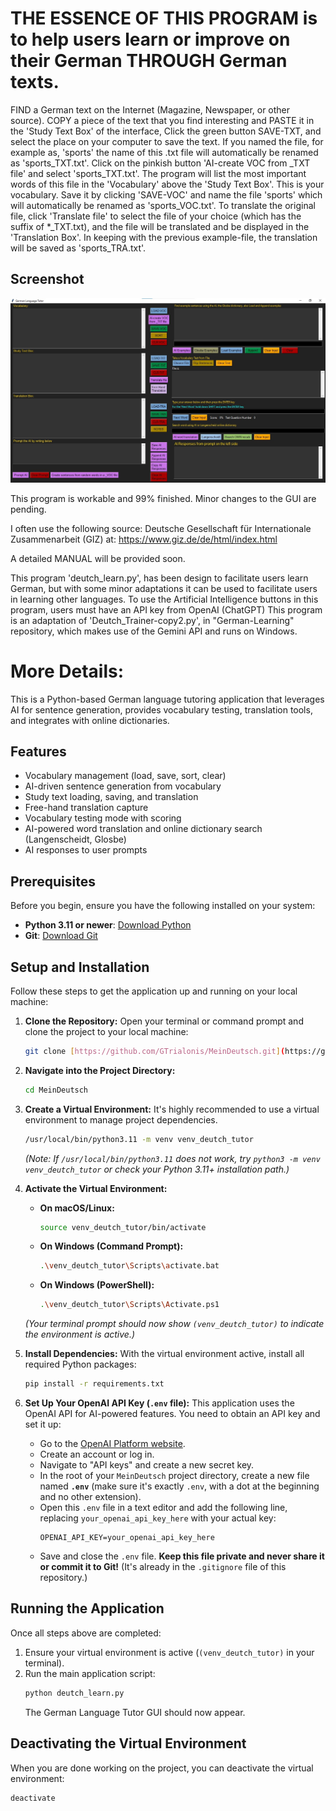 # THE ESSENCE OF THIS PROGRAM is to help users learn or improve on their German THROUGH German texts.
FIND a German text on the Internet (Magazine, Newspaper, or other source). COPY a piece of the text that you find interesting and PASTE it in the 'Study Text Box' of the interface, Click the green button SAVE-TXT, and select the place on your computer to save the text. If you named the file, for example as, 'sports' the name of this .txt file will automatically be renamed as 'sports_TXT.txt'. Click on the pinkish button 'AI-create VOC from _TXT file' and select 'sports_TXT.txt'. The program will list the most important words of this file in the 'Vocabulary' above the 'Study Text Box'. This is your vocabulary. Save it by clicking 'SAVE-VOC' and name the file 'sports' which will automatically be renamed as 'sports_VOC.txt'. To translate the original file, click 'Translate file' to select the file of your choice (which has the suffix of *_TXT.txt), and the file will be translated and be displayed in the 'Translation Box'. In keeping with the previous example-file, the translation will be saved as 'sports_TRA.txt'.

## Screenshot
![Image of the Graphical User Interface of the program](images/German-Tutor-GUI.jpg)

This program is workable and 99% finished. Minor changes to the GUI are pending.

I often use the following source: Deutsche Gesellschaft für Internationale Zusammenarbeit (GIZ) at:
https://www.giz.de/de/html/index.html

A detailed MANUAL will be provided soon.

This program 'deutch_learn.py', has been design to facilitate users learn German, but with some minor adaptations it can be used to facilitate users in learning other languages.
To use the Artificial Intelligence buttons in this program, users must have an API key from OpenAI (ChatGPT)
This program is an adaptation of 'Deutch_Trainer-copy2.py', in "German-Learning" repository, which makes use of the Gemini API and runs on Windows.

# More Details:

This is a Python-based German language tutoring application that leverages AI for sentence generation, provides vocabulary testing, translation tools, and integrates with online dictionaries.

## Features

- Vocabulary management (load, save, sort, clear)
- AI-driven sentence generation from vocabulary
- Study text loading, saving, and translation
- Free-hand translation capture
- Vocabulary testing mode with scoring
- AI-powered word translation and online dictionary search (Langenscheidt, Glosbe)
- AI responses to user prompts

## Prerequisites

Before you begin, ensure you have the following installed on your system:

-   **Python 3.11 or newer**: [Download Python](https://www.python.org/downloads/)
-   **Git**: [Download Git](https://git-scm.com/downloads)

## Setup and Installation

Follow these steps to get the application up and running on your local machine:

1.  **Clone the Repository:**
    Open your terminal or command prompt and clone the project to your local machine:
    ```bash
    git clone [https://github.com/GTrialonis/MeinDeutsch.git](https://github.com/GTrialonis/MeinDeutsch.git)
    ```

2.  **Navigate into the Project Directory:**
    ```bash
    cd MeinDeutsch
    ```

3.  **Create a Virtual Environment:**
    It's highly recommended to use a virtual environment to manage project dependencies.
    ```bash
    /usr/local/bin/python3.11 -m venv venv_deutch_tutor
    ```
    *(Note: If `/usr/local/bin/python3.11` does not work, try `python3 -m venv venv_deutch_tutor` or check your Python 3.11+ installation path.)*

4.  **Activate the Virtual Environment:**
    * **On macOS/Linux:**
        ```bash
        source venv_deutch_tutor/bin/activate
        ```
    * **On Windows (Command Prompt):**
        ```bash
        .\venv_deutch_tutor\Scripts\activate.bat
        ```
    * **On Windows (PowerShell):**
        ```bash
        .\venv_deutch_tutor\Scripts\Activate.ps1
        ```
    *(Your terminal prompt should now show `(venv_deutch_tutor)` to indicate the environment is active.)*

5.  **Install Dependencies:**
    With the virtual environment active, install all required Python packages:
    ```bash
    pip install -r requirements.txt
    ```

6.  **Set Up Your OpenAI API Key (`.env` file):**
    This application uses the OpenAI API for AI-powered features. You need to obtain an API key and set it up:
    * Go to the [OpenAI Platform website](https://platform.openai.com/).
    * Create an account or log in.
    * Navigate to "API keys" and create a new secret key.
    * In the root of your `MeinDeutsch` project directory, create a new file named **`.env`** (make sure it's exactly `.env`, with a dot at the beginning and no other extension).
    * Open this `.env` file in a text editor and add the following line, replacing `your_openai_api_key_here` with your actual key:
        ```
        OPENAI_API_KEY=your_openai_api_key_here
        ```
    * Save and close the `.env` file. **Keep this file private and never share it or commit it to Git!** (It's already in the `.gitignore` file of this repository.)

## Running the Application

Once all steps above are completed:

1.  Ensure your virtual environment is active (`(venv_deutch_tutor)` in your terminal).
2.  Run the main application script:
    ```bash
    python deutch_learn.py
    ```
    The German Language Tutor GUI should now appear.

## Deactivating the Virtual Environment

When you are done working on the project, you can deactivate the virtual environment:
```bash
deactivate
